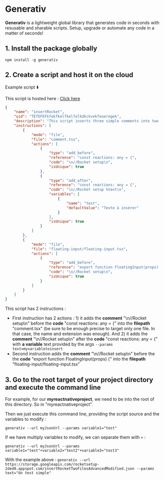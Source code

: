 # Generativ

**Generativ** is a lightweight global library that generates code in seconds with resusable and sharable scripts. Setup, upgrade or automate any code in a matter of seconds!


## 1. Install the package globally

`npm install -g generativ`



## 2. Create a script and host it on the cloud

Example script ⬇️

This script is hosted here : [Click here](https://storage.googleapis.com/rocketsetup-2ded0.appspot.com/insertRocketTwoFilesAdvancedModified.json)

```json
{
    "name": "insertRocket",
    "uid": "TETEFEFkfekfkelfkelfelkdkckvekfeueregek",
    "description": "This script inserts three simple comments into two files",
    "instructions": [
        {
            "mode": "file",
            "file": "comment.tsx",
            "actions": [
                {
                    "type": "add_before",
                    "reference": "const reactions: any = {",
                    "code": "\n//Rocket setup\n",
                    "isUnique": true
                },
                {
                    "type": "add_after",
                    "reference": "const reactions: any = {",
                    "code": "\n//Rocket setup %text\n",
                    "variables": [
                        {
                            "name": "text",
                            "defaultValue": "Texte à insérer"
                        }
                    ],
                    "isUnique": true
                }
            ]
        },
        {
            "mode": "file",
            "file": "floating-input/floating-input.tsx",
            "actions": [
                {
                    "type": "add_before",
                    "reference": "export function FloatingInput(props) {",
                    "code": "\n//Rocket setup\n",
                    "isUnique": true
                }
            ]
        }
    ]
}
```

This script has 2 instructions : 
- First instruction has 2 actions : 1) it adds the **comment** "\n//Rocket setup\n" before the **code** "const reactions: any = {" into the **filepath** "comment.tsx" (be sure to be enough precise to target only one file. In that case, the name and extension was enough). And 2) it adds the **comment** "\n//Rocket setup\n" after the **code** "const reactions: any = {" with **a variable** text provided by the args 
`--params text=myvariabletoinsert`
- Second instruction adds the **comment** "\n//Rocket setup\n" before the the **code** "export function FloatingInput(props) {"  into the **filepath** "floating-input/floating-input.tsx"

## 3. Go to the root target of your project directory and execute the command line

For example, for our **myreactnativeproject**, we need to be into the root of this directory. So in "myreactnativeproject". 



Then we just execute this command line, providing the script source and the variables to modify : 

`generativ --url myJsonUrl --params variable1="test"`



If we have multiply variables to modify, we can separate them with ```+``` :

`generativ --url myJsonUrl --params variable1="test"+variable2="test2"+variable3="test3"`



With the example above : 
`generativ --url https://storage.googleapis.com/rocketsetup-2ded0.appspot.com/insertRocketTwoFilesAdvancedModified.json --params text="Un test simple"`


